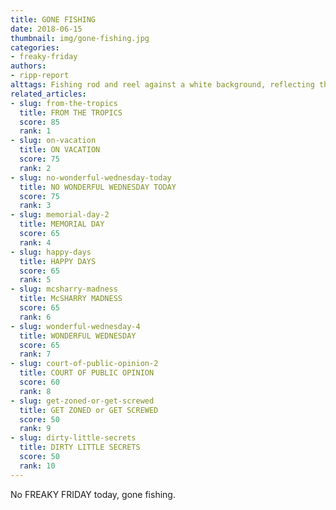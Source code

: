 ```yaml
---
title: GONE FISHING
date: 2018-06-15
thumbnail: img/gone-fishing.jpg
categories:
- freaky-friday
authors:
- ripp-report
alttags: Fishing rod and reel against a white background, reflecting the articles theme of taking time off for fishing instead of ...
related_articles:
- slug: from-the-tropics
  title: FROM THE TROPICS
  score: 85
  rank: 1
- slug: on-vacation
  title: ON VACATION
  score: 75
  rank: 2
- slug: no-wonderful-wednesday-today
  title: NO WONDERFUL WEDNESDAY TODAY
  score: 75
  rank: 3
- slug: memorial-day-2
  title: MEMORIAL DAY
  score: 65
  rank: 4
- slug: happy-days
  title: HAPPY DAYS
  score: 65
  rank: 5
- slug: mcsharry-madness
  title: McSHARRY MADNESS
  score: 65
  rank: 6
- slug: wonderful-wednesday-4
  title: WONDERFUL WEDNESDAY
  score: 65
  rank: 7
- slug: court-of-public-opinion-2
  title: COURT OF PUBLIC OPINION
  score: 60
  rank: 8
- slug: get-zoned-or-get-screwed
  title: GET ZONED or GET SCREWED
  score: 50
  rank: 9
- slug: dirty-little-secrets
  title: DIRTY LITTLE SECRETS
  score: 50
  rank: 10
---
```

No FREAKY FRIDAY today, gone fishing.
